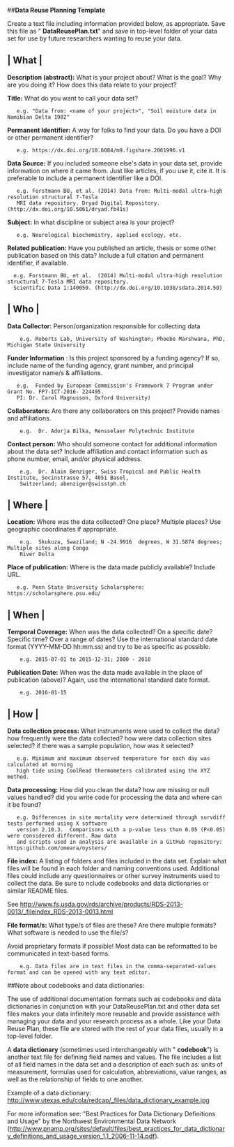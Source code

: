 ##**Data Reuse Planning Template**

Create a text file including information provided below, as appropriate.  Save this file as " **DataReusePlan.txt**" and save in top-level folder of your data set for use by future researchers wanting to reuse your data.

## | **What** |

**Description (abstract):** What is your project about?  What is the goal?  Why are you doing it?  How does this data relate to your project?

**Title:** What do you want to call your data set?

       e.g. "Data from: <name of your project>", "Soil moisture data in Namibian Delta 1982"

**Permanent Identifier:** A way for folks to find your data. Do you have a DOI or other permanent identifier?

       e.g. https://dx.doi.org/10.6084/m9.figshare.2061996.v1

**Data Source:** If you included someone else's data in your data set, provide information on where it came from. Just like articles, if you use it, cite it. It is preferable to include a permanent identifier like a DOI.

       e.g. Forstmann BU, et al. (2014) Data from: Multi-modal ultra-high resolution structural 7-Tesla 
       MRI data repository. Dryad Digital Repository. (http://dx.doi.org/10.5061/dryad.fb41s)

**Subject:** In what discipline or subject area is your project?

       e.g. Neurological biochemistry, applied ecology, etc.

**Related publication:** Have you published an article, thesis or some other publication based on this data? Include a full citation and permanent identifier, if available.

      e.g. Forstmann BU, et al.  (2014) Multi-modal ultra-high resolution structural 7-Tesla MRI data repository.
      Scientific Data 1:140050. (http://dx.doi.org/10.1038/sdata.2014.50)

## | **Who** |

**Data Collector:** Person/organization responsible for collecting data

        e.g. Roberts Lab, University of Washington; Phoebe Marshwana, PhD, Michigan State University

**Funder Information** : Is this project sponsored by a funding agency?  If so, include name of the funding agency, grant number, and principal investigator name/s & affiliations.

       e.g.  Funded by European Commission's Framework 7 Program under Grant No. FP7-ICT-2016- 224495. 
       PI: Dr. Carol Magnusson, Oxford University)

**Collaborators:** Are there any collaborators on this project? Provide names and affiliations.

        e.g.  Dr. Adorja Bilka, Rensselaer Polytechnic Institute

**Contact person:** Who should someone contact for additional information about the data set?  Include affiliation and contact information such as phone number, email, and/or physical address.

        e.g.  Dr. Alain Benziger, Swiss Tropical and Public Health Institute, Socinstrasse 57, 4051 Basel, 
        Switzerland; abenziger@swisstph.ch

## | **Where** |

**Location:** Where was the data collected? One place? Multiple places? Use geographic coordinates if appropriate.

        e.g.  Skukuza, Swaziland; N -24.9916  degrees, W 31.5874 degrees; Multiple sites along Congo 
        River Delta

**Place of publication:** Where is the data made publicly available? Include URL.

       e.g. Penn State University Scholarsphere: https://scholarsphere.psu.edu/

## | **When** |

**Temporal Coverage:** When was the data collected?  On a specific date? Specific time? Over a range of dates? Use the international standard date format (YYYY-MM-DD hh:mm.ss) and try to be as specific as possible.

        e.g. 2015-07-01 to 2015-12-31; 2000 - 2010

**Publication Date:** When was the data made available in the place of publication (above)? Again, use the international standard date format.

        e.g. 2016-01-15

## | **How** |

**Data collection process:** What instruments were used to collect the data? how frequently were the data collected? how were data collection sites selected? if there was a sample population, how was it selected?

       e.g. Minimum and maximum observed temperature for each day was calculated at morning 
       high tide using CoolRead thermometers calibrated using the XYZ method.

**Data processing:** How did you clean the data? how are missing or null values handled? did you write code for processing the data and where can it be found?

       e.g. Differences in site mortality were determined through survdiff tests performed using X software 
       version 2.10.3.  Comparisons with a p-value less than 0.05 (P<0.05) were considered different. Raw data 
       and scripts used in analysis are available in a GitHub repository: https:github.com/omeara/oysters/

**File index:** A listing of folders and files included in the data set.  Explain what files will be found in each folder and naming conventions used.  Additional files could include any questionnaires or other survey instruments used to collect the data.  Be sure to nclude codebooks and data dictionaries or similar README files.

See http://www.fs.usda.gov/rds/archive/products/RDS-2013-0013/_fileindex_RDS-2013-0013.html

**File format/s:** What type/s of files are these?  Are there multiple formats? What software is needed to use the file/s?

Avoid proprietary formats if possible! Most data can be reformatted to be communicated in text-based forms.

        e.g. Data files are in text files in the comma-separated-values format and can be opened with any text editor.

##Note about codebooks and data dictionaries:

The use of additional documentation formats such as codebooks and data dictionaries in conjunction with your DataReusePlan.txt and other data set files makes your data infinitely more reusable and provide assistance with managing your data and your research process as a whole.  Like your Data Reuse Plan, these file are stored with the rest of your data files, usually in a top-level folder.

A **data dictionary** (sometimes used interchangeably with " **codebook**")  is another text file for defining field names and values.  The file includes a list of all field names in the data set and a description of each such as: units of measurement, formulas used for calculation, abbreviations, value ranges, as well as the relationship of fields to one another.

Example of a data dictionary: http://www.utexas.edu/cola/redcap/_files/data_dictionary_example.jpg

For more information see: "Best Practices for Data Dictionary Definitions and Usage" by the Northwest Environmental Data Network (http://www.pnamp.org/sites/default/files/best_practices_for_data_dictionary_definitions_and_usage_version_1.1_2006-11-14.pdf).
